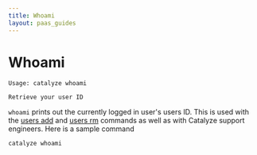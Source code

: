 ```yaml
---
title: Whoami
layout: paas_guides
---
```


# Whoami

```
Usage: catalyze whoami

Retrieve your user ID
```

`whoami` prints out the currently logged in user's users ID. This is used with the [users add](https://resources.catalyze.io/paas/cli/sections/users-add/) and [users rm](https://resources.catalyze.io/paas/cli/sections/users-rm/) commands as well as with Catalyze support engineers. Here is a sample command

```
catalyze whoami
```
